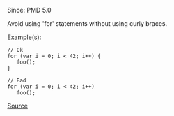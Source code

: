 Since: PMD 5.0

Avoid using 'for' statements without using curly braces.

Example(s):
```
// Ok
for (var i = 0; i < 42; i++) {
   foo();
}

// Bad
for (var i = 0; i < 42; i++)
   foo();
```

[Source](https://pmd.github.io/pmd-5.6.1/pmd-javascript/rules/ecmascript/braces.html#ForLoopsMustUseBraces)
